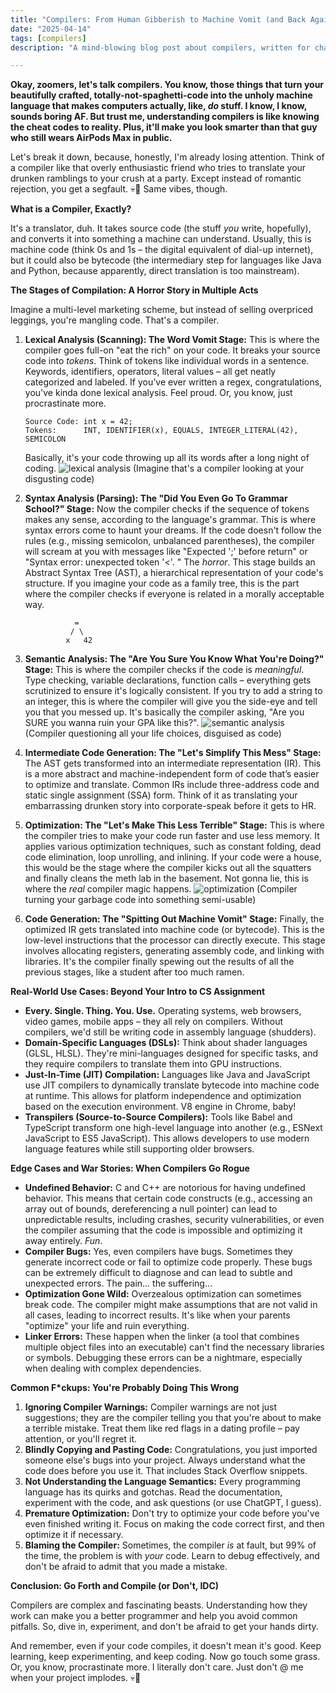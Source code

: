 ```yaml
---
title: "Compilers: From Human Gibberish to Machine Vomit (and Back Again, Somehow)"
date: "2025-04-14"
tags: [compilers]
description: "A mind-blowing blog post about compilers, written for chaotic Gen Z engineers who probably procrastinated on their compiler design homework."

---
```


**Okay, zoomers, let's talk compilers. You know, those things that turn your beautifully crafted, totally-not-spaghetti-code into the unholy machine language that makes computers actually, like, *do* stuff. I know, I know, sounds boring AF. But trust me, understanding compilers is like knowing the cheat codes to reality. Plus, it'll make you look smarter than that guy who still wears AirPods Max in public.**

Let's break it down, because, honestly, I'm already losing attention. Think of a compiler like that overly enthusiastic friend who tries to translate your drunken ramblings to your crush at a party. Except instead of romantic rejection, you get a segfault. 💀🙏 Same vibes, though.

**What is a Compiler, Exactly?**

It's a translator, duh. It takes source code (the stuff *you* write, hopefully), and converts it into something a machine can understand. Usually, this is machine code (think 0s and 1s – the digital equivalent of dial-up internet), but it could also be bytecode (the intermediary step for languages like Java and Python, because apparently, direct translation is too mainstream).

**The Stages of Compilation: A Horror Story in Multiple Acts**

Imagine a multi-level marketing scheme, but instead of selling overpriced leggings, you're mangling code. That's a compiler.

1.  **Lexical Analysis (Scanning): The Word Vomit Stage:** This is where the compiler goes full-on "eat the rich" on your code. It breaks your source code into *tokens*. Think of tokens like individual words in a sentence. Keywords, identifiers, operators, literal values – all get neatly categorized and labeled. If you’ve ever written a regex, congratulations, you've kinda done lexical analysis. Feel proud. Or, you know, just procrastinate more.

    ```ascii
    Source Code: int x = 42;
    Tokens:      INT, IDENTIFIER(x), EQUALS, INTEGER_LITERAL(42), SEMICOLON
    ```

    Basically, it's your code throwing up all its words after a long night of coding.
    ![lexical analysis](https://i.imgflip.com/5r44z3.jpg)
    (Imagine that's a compiler looking at your disgusting code)

2.  **Syntax Analysis (Parsing): The "Did You Even Go To Grammar School?" Stage:** Now the compiler checks if the sequence of tokens makes any sense, according to the language's grammar. This is where syntax errors come to haunt your dreams. If the code doesn't follow the rules (e.g., missing semicolon, unbalanced parentheses), the compiler will scream at you with messages like "Expected ';' before return" or "Syntax error: unexpected token '<'. " The *horror*.
    This stage builds an Abstract Syntax Tree (AST), a hierarchical representation of your code's structure. If you imagine your code as a family tree, this is the part where the compiler checks if everyone is related in a morally acceptable way.

    ```ascii
               =
              / \
             x   42
    ```

3.  **Semantic Analysis: The "Are You Sure You Know What You're Doing?" Stage:** This is where the compiler checks if the code is *meaningful*. Type checking, variable declarations, function calls – everything gets scrutinized to ensure it's logically consistent. If you try to add a string to an integer, this is where the compiler will give you the side-eye and tell you that you messed up. It's basically the compiler asking, "Are you SURE you wanna ruin your GPA like this?".
    ![semantic analysis](https://i.kym-cdn.com/photos/images/newsfeed/001/838/469/364.jpg)
    (Compiler questioning all your life choices, disguised as code)

4.  **Intermediate Code Generation: The "Let's Simplify This Mess" Stage:** The AST gets transformed into an intermediate representation (IR). This is a more abstract and machine-independent form of code that’s easier to optimize and translate. Common IRs include three-address code and static single assignment (SSA) form. Think of it as translating your embarrassing drunken story into corporate-speak before it gets to HR.

5.  **Optimization: The "Let's Make This Less Terrible" Stage:** This is where the compiler tries to make your code run faster and use less memory. It applies various optimization techniques, such as constant folding, dead code elimination, loop unrolling, and inlining. If your code were a house, this would be the stage where the compiler kicks out all the squatters and finally cleans the meth lab in the basement. Not gonna lie, this is where the *real* compiler magic happens.
    ![optimization](https://miro.medium.com/v1/resize:fit:1400/1*4l8e6b-b3k5X8i9xM_vFxg.png)
    (Compiler turning your garbage code into something semi-usable)

6.  **Code Generation: The "Spitting Out Machine Vomit" Stage:** Finally, the optimized IR gets translated into machine code (or bytecode). This is the low-level instructions that the processor can directly execute. This stage involves allocating registers, generating assembly code, and linking with libraries. It's the compiler finally spewing out the results of all the previous stages, like a student after too much ramen.

**Real-World Use Cases: Beyond Your Intro to CS Assignment**

*   **Every. Single. Thing. You. Use.** Operating systems, web browsers, video games, mobile apps – they all rely on compilers. Without compilers, we'd still be writing code in assembly language (shudders).
*   **Domain-Specific Languages (DSLs):** Think about shader languages (GLSL, HLSL). They're mini-languages designed for specific tasks, and they require compilers to translate them into GPU instructions.
*   **Just-In-Time (JIT) Compilation:** Languages like Java and JavaScript use JIT compilers to dynamically translate bytecode into machine code at runtime. This allows for platform independence and optimization based on the execution environment. V8 engine in Chrome, baby!
*   **Transpilers (Source-to-Source Compilers):** Tools like Babel and TypeScript transform one high-level language into another (e.g., ESNext JavaScript to ES5 JavaScript). This allows developers to use modern language features while still supporting older browsers.

**Edge Cases and War Stories: When Compilers Go Rogue**

*   **Undefined Behavior:** C and C++ are notorious for having undefined behavior. This means that certain code constructs (e.g., accessing an array out of bounds, dereferencing a null pointer) can lead to unpredictable results, including crashes, security vulnerabilities, or even the compiler assuming that the code is impossible and optimizing it away entirely. *Fun*.
*   **Compiler Bugs:** Yes, even compilers have bugs. Sometimes they generate incorrect code or fail to optimize code properly. These bugs can be extremely difficult to diagnose and can lead to subtle and unexpected errors. The pain... the suffering...
*   **Optimization Gone Wild:** Overzealous optimization can sometimes break code. The compiler might make assumptions that are not valid in all cases, leading to incorrect results. It's like when your parents "optimize" your life and ruin everything.
*   **Linker Errors:** These happen when the linker (a tool that combines multiple object files into an executable) can't find the necessary libraries or symbols. Debugging these errors can be a nightmare, especially when dealing with complex dependencies.

**Common F\*ckups: You're Probably Doing This Wrong**

1.  **Ignoring Compiler Warnings:** Compiler warnings are not just suggestions; they are the compiler telling you that you're about to make a terrible mistake. Treat them like red flags in a dating profile – pay attention, or you'll regret it.
2.  **Blindly Copying and Pasting Code:** Congratulations, you just imported someone else's bugs into your project. Always understand what the code does before you use it. That includes Stack Overflow snippets.
3.  **Not Understanding the Language Semantics:** Every programming language has its quirks and gotchas. Read the documentation, experiment with the code, and ask questions (or use ChatGPT, I guess).
4.  **Premature Optimization:** Don't try to optimize your code before you've even finished writing it. Focus on making the code correct first, and then optimize it if necessary.
5.  **Blaming the Compiler:** Sometimes, the compiler *is* at fault, but 99% of the time, the problem is with *your* code. Learn to debug effectively, and don't be afraid to admit that you made a mistake.

**Conclusion: Go Forth and Compile (or Don't, IDC)**

Compilers are complex and fascinating beasts. Understanding how they work can make you a better programmer and help you avoid common pitfalls. So, dive in, experiment, and don't be afraid to get your hands dirty.

And remember, even if your code compiles, it doesn't mean it's good. Keep learning, keep experimenting, and keep coding. Now go touch some grass. Or, you know, procrastinate more. I literally don't care. Just don't @ me when your project implodes. 💀🙏
